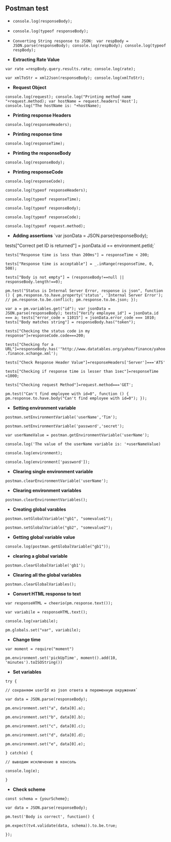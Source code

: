 Postman test
--
* `console.log(responseBody);`
* `console.log(typeof responseBody);`
* `Converting String response to JSON: `
`var respBody = JSON.parse(responseBody);
console.log(respBody);
console.log(typeof respBody);`

* **Extracting Rate Value**

`var rate =respBody.query.results.rate;
console.log(rate);`

`var xmlToStr = xml2Json(responseBody);
console.log(xmlToStr);`

* **Request Object**

`console.log(request);
console.log("Printing method name "+request.method);
var hostName = request.headers['Host'];
console.log("The hostName is: "+hostName);`

* **Printing response Headers**

`console.log(responseHeaders);`

* **Printing response time**

`console.log(responseTime);`

* **Printing the responseBody**

`console.log(responseBody);`

* **Printing responseCode**

`console.log(responseCode);`

`console.log(typeof responseHeaders);`

`console.log(typeof responseTime);`

`console.log(typeof responseBody);`

`console.log(typeof responseCode);`

`console.log(typeof request.method);`

* **Adding assertions**
`var jsonData = JSON.parse(responseBody);

tests["Correct pet ID is returned"] = jsonData.id == environment.petId;`

`tests["Response time is less than 200ms"] = responseTime < 200;`

`tests["Response time is acceptable"] = _.inRange(responseTime, 0, 500);`

`tests["Body is not empty"] = (responseBody!==null || responseBody.length!==0);`

`pm.test("Status is Internal Server Error, response is json", function () {
    pm.response.to.have.property('status', 'Internal Server Error');
    // pm.response.to.be.conflict;
    pm.response.to.be.json;
});`

`var a = pm.variables.get("id");
var jsonData = JSON.parse(responseBody);
tests["Verify employee_id"] = jsonData.id === a;
tests["error_code = 11015"] = jsonData.error_code === 1010;
tests["Body matches string"] = responseBody.has("token");`

`tests["Checking the status code in my response"]=responseCode.code===200;`

`tests["Checking for a URL"]=responseBody.has('"http://www.datatables.org/yahoo/finance/yahoo.finance.xchange.xml');`

`tests["Check Response Header Value"]=responseHeaders['Server']==='ATS'`

`tests["Checking if response time is lesser than 1sec"]=responseTime <1000;`

`tests["Checking request Method"]=request.method==='GET';`

`pm.test("Can't find employee with id=0", function () {
    pm.response.to.have.body("Can't find employee with id=0");
});`
* **Setting environment variable**

`postman.setEnvironmentVariable('userName','Tim');`

`postman.setEnvironmentVariable('password','secret');`

`var userNameValue = postman.getEnvironmentVariable('userName');`

`console.log('The value of the userName variable is: '+userNameValue)`

`console.log(environment); `

`console.log(environment['password']);`
* **Clearing single environment variable**

`postman.clearEnvironmentVariable('userName');`
* **Clearing environment variables**

`postman.clearEnvironmentVariables();`
* **Creating global varables**

`postman.setGlobalVariable("gb1", "somevalue1");`

`postman.setGlobalVariable("gb2", "somevalue2");`

* **Getting global variable value**

`console.log(postman.getGlobalVariable("gb1"));`
* **clearing a global variable**

`postman.clearGlobalVariable('gb1');`
* **Clearing all the global variables**

`postman.clearGlobalVariables();`

* **Convert HTML response to text**

`var responseHTML = cheerio(pm.response.text());`

`var variabile = responseHTML.text();`

`console.log(variabile);`

`pm.globals.set("var", variabile);`

* **Change time**

`var moment = require("moment")`

`pm.environment.set('pickUpTime', moment().add(10, 'minutes').toISOString())`
* **Set variables**

`try {`

    // сохраняем userId из json ответа в переменную окружения`
    
`var data = JSON.parse(responseBody);`

`pm.environment.set("a", data[0].a);`

`pm.environment.set("b", data[0].b);`

`pm.environment.set("c", data[0].c);`

`pm.environment.set("d", data[0].d);`

`pm.environment.set("e", data[0].e);`

`} catch(e) {`

    // выводим исключение в консоль
    
   `console.log(e);`
    
`}`
* **Check scheme**

`const schema = {yourScheme};`
       
`var data = JSON.parse(responseBody);`
 
`pm.test('Body is correct', function() {`

  `pm.expect(tv4.validate(data, schema)).to.be.true;`
  
`});`
